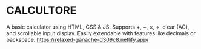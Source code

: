 # CALCULTORE
A basic calculator using HTML, CSS &amp; JS. Supports +, −, ×, ÷, clear (AC), and scrollable input display. Easily extendable with features like decimals or backspace.
https://relaxed-ganache-d309c8.netlify.app/
